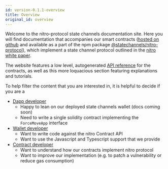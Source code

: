 ```yaml
---
id: version-0.1.1-overview
title: Overview
original_id: overview
---
```


Welcome to the nitro-protocol state channels documentation site. Here you will find documentation that accompanies our smart contracts ([hosted on github](https://github.com/statechannels/monorepo/tree/master/packages/nitro-protocol/contracts) and available as a part of the npm package [@statechannels/nitro-protocol](https://www.npmjs.com/package/@statechannels/nitro-protocol)), which implement a state channel protocol outlined in the [nitro white paper](https://magmo.com/nitro-protocol.pdf).

The website features a low level, autogenerated [API reference](./contract-api/contract-inheritance.md) for the contracts, as well as this more loquacious section featuring explanations and tutorials.

To help filter the content that you are interested in, it is helpful to decide if you are a

- [Dapp developer](./app-devs/intro.md)
  - Happy to lean on our deployed state channels wallet (docs coming soon)
  - Need to write a single solidity contract implementing the `ForceMoveApp` interface
- [Wallet developer](./wallet-devs/quick-start.md)
  - Want to write code against the nitro Contract API
  - Want to use the Javascript and Typescript support that we provide
- [Contract developer](./contract-devs/intro.md)
  - Want to understand how our contracts implement nitro protocol
  - Want to improve our implementation (e.g. to patch a vulnerability or reduce gas consumption)
